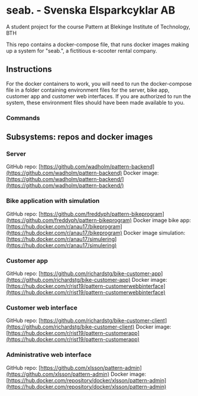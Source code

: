 # seab. - Svenska Elsparkcyklar AB
A student project for the course Pattern at Blekinge Institute of Technology, BTH

This repo contains a docker-compose file, that runs docker images making up a system for "seab.", a fictitious e-scooter rental company.

## Instructions

For the docker containers to work, you will need to run the docker-compose file in a folder containing environment files for the server, bike app, customer app and customer web interfaces. If you are authorized to run the system, these environment files should have been made available to you.

### Commands



## Subsystems: repos and docker images

### Server
GitHub repo: [https://github.com/wadholm/pattern-backend](https://github.com/wadholm/pattern-backend)
Docker image: [https://github.com/wadholm/pattern-backend/](https://github.com/wadholm/pattern-backend/)

### Bike application with simulation
GitHub repo: [https://github.com/freddyph/pattern-bikeprogram](https://github.com/freddyph/pattern-bikeprogram)
Docker image bike app: [https://hub.docker.com/r/anau17/bikeprogram](https://hub.docker.com/r/anau17/bikeprogram)
Docker image simulation: [https://hub.docker.com/r/anau17/simulering](https://hub.docker.com/r/anau17/simulering)

### Customer app
GitHub repo: [https://github.com/richardstg/bike-customer-app](https://github.com/richardstg/bike-customer-app)
Docker image: [https://hub.docker.com/r/rist19/pattern-customerwebbinterface](https://hub.docker.com/r/rist19/pattern-customerwebbinterface)

### Customer web interface
GitHub repo: [https://github.com/richardstg/bike-customer-client](https://github.com/richardstg/bike-customer-client)
Docker image: [https://hub.docker.com/r/rist19/pattern-customerapp](https://hub.docker.com/r/rist19/pattern-customerapp)

### Administrative web interface
GitHub repo: [https://github.com/xlsson/pattern-admin](https://github.com/xlsson/pattern-admin)
Docker image: [https://hub.docker.com/repository/docker/xlsson/pattern-admin](https://hub.docker.com/repository/docker/xlsson/pattern-admin)
